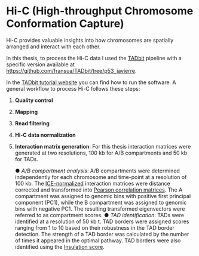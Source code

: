 # Hi-C (High-throughput Chromosome Conformation Capture)

Hi-C provides valuable insights into how chromosomes are spatially arranged and interact with each other. 

In this thesis, to process the Hi-C data I used the [TADbit](https://www.ncbi.nlm.nih.gov/pmc/articles/PMC5540598/pdf/pcbi.1005665.pdf) pipeline with a specific version available at https://github.com/fransua/TADbit/tree/p53_javierre.

In the [TADbit tutorial website](https://3dgenomes.github.io/TADbit/tutorial.html#from-fastq-files-to-interaction-matrices) you can find how to run the software. A general workflow to process Hi-C follows these steps:

1.	**Quality control** 
2.	**Mapping** 
3.	**Read filtering** 
4.	**Hi-C data normalization**
5.	**Interaction matrix generation**: For this thesis interaction matrices were generated at two resolutions, 100 kb for A/B compartments and 50 kb for TADs.
  
    ●	*A/B compartment analysis*: A/B compartments were determined independently for each chromosome and time-point at a resolution of 100 kb. The [ICE-normalized](https://pubmed.ncbi.nlm.nih.gov/22941365/) interaction matrices were distance corrected and transformed into [Pearson correlation matrices](https://pubmed.ncbi.nlm.nih.gov/22941365/). The A compartment was assigned to genomic bins with positive first principal component (PC1), while the B compartment was assigned to genomic bins with negative PC1. The resulting transformed eigenvectors were referred to as compartment scores.
    ●	*TAD identification*: TADs were identified at a resolution of 50 kb t. TAD borders were assigned scores ranging from 1 to 10 based on their robustness in the TAD border detection. The strength of a TAD border was calculated by the number of times it appeared in the optimal pathway. TAD borders were also identified using the [Insulation score](https://www.ncbi.nlm.nih.gov/pmc/articles/PMC4498965/). 

